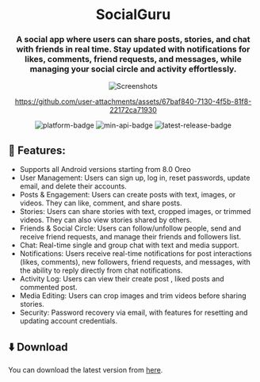 <div style="text-align: center;">

# SocialGuru

### A social app where users can share posts, stories, and chat with friends in real time. Stay updated with notifications for likes, comments, friend requests, and messages, while managing your social circle and activity effortlessly.

![Screenshots](./image/app_banner.png?raw=true)

https://github.com/user-attachments/assets/67baf840-7130-4f5b-81f8-22172ca71930


<p style="text-align: center;">
  <a href="https://github.com/mardous/WhatSave" style="text-decoration:none" aria-label="Platform: Android">
    <img src="https://img.shields.io/badge/Platform-Android-green.svg" alt="platform-badge">
  </a>
  <a href="https://github.com/mardous/WhatSave" style="text-decoration:none" aria-label="Min API: 21">
    <img src="https://img.shields.io/badge/Min_API-26-yellow.svg" alt="min-api-badge">
  </a>
  <a href="https://github.com/Aditya-Giri1234/SocialGuru/releases/latest" style="text-decoration:none" aria-label="Latest Release">
    <img src="https://img.shields.io/github/v/release/Aditya-Giri1234/SocialGuru" alt="latest-release-badge">
  </a>
</p>

</div>

## 📃 Features:

* Supports all Android versions starting from 8.0 Oreo
* User Management: Users can sign up, log in, reset passwords, update email, and delete their accounts.
* Posts & Engagement: Users can create posts with text,  images, or  videos. They can like, comment, and share posts.
* Stories: Users can share stories with text, cropped images, or trimmed videos. They can also view stories shared by others.
* Friends & Social Circle: Users can follow/unfollow people, send and receive friend requests, and manage their friends and followers list.
* Chat: Real-time single and group chat with text and media support.
* Notifications: Users receive real-time notifications for post interactions (likes, comments), new followers, friend requests, and messages, with the ability to reply directly from chat notifications.
* Activity Log: Users can view their create post , liked posts and commented post.
* Media Editing: Users can crop images and trim videos before sharing stories.
* Security: Password recovery via email, with features for resetting and updating account credentials.


## ⬇️ Download
You can download the latest version from [here](https://github.com/Aditya-Giri1234/SocialGuru/releases/latest).
